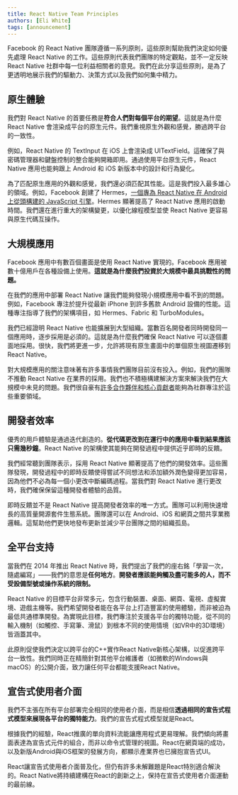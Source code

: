 ```yaml
---
title: React Native Team Principles
authors: [Eli White]
tags: [announcement]
---
```


Facebook 的 React Native 團隊遵循一系列原則，這些原則幫助我們決定如何優先處理 React Native 的工作。這些原則代表我們團隊的特定觀點，並不一定反映 React Native 社群中每一位利益相關者的意見。我們在此分享這些原則，是為了更透明地展示我們的驅動力、決策方式以及我們如何集中精力。

## **原生體驗**

我們對 React Native 的首要任務是**符合人們對每個平台的期望**。這就是為什麼 React Native 會渲染成平台的原生元件。我們重視原生外觀和感覺，勝過跨平台的一致性。

例如，React Native 的 TextInput 在 iOS 上會渲染成 UITextField。這確保了與密碼管理器和鍵盤控制的整合能夠開箱即用。通過使用平台原生元件，React Native 應用也能夠跟上 Android 和 iOS 新版本中的設計和行為變化。

為了匹配原生應用的外觀和感覺，我們還必須匹配其性能。這是我們投入最多雄心的領域。例如，Facebook 創建了 Hermes，[一個專為 React Native 在 Android 上從頭構建的 JavaScript 引擎](https://facebook.github.io/react-native/blog/2019/07/17/hermes)。Hermes 顯著提高了 React Native 應用的啟動時間。我們還在進行重大的架構變更，以優化線程模型並使 React Native 更容易與原生代碼互操作。

## **大規模應用**

Facebook 應用中有數百個畫面是使用 React Native 實現的。Facebook 應用被數十億用戶在各種設備上使用。**這就是為什麼我們投資於大規模中最具挑戰性的問題。**

在我們的應用中部署 React Native 讓我們能夠發現小規模應用中看不到的問題。例如，Facebook 專注於提升從最新 iPhone 到許多舊款 Android 設備的性能。這種專注指導了我們的架構項目，如 Hermes、Fabric 和 TurboModules。

我們已經證明 React Native 也能擴展到大型組織。當數百名開發者同時開發同一個應用時，逐步採用是必須的。這就是為什麼我們確保 React Native 可以逐個畫面地採用。很快，我們將更進一步，允許將現有原生畫面中的單個原生視圖遷移到 React Native。

對大規模應用的關注意味著有許多事情我們團隊目前沒有投入。例如，我們的團隊不推動 React Native 在業界的採用。我們也不積極構建解決方案來解決我們在大規模中未見的問題。我們很自豪有[許多合作夥伴和核心貢獻者](https://github.com/facebook/react-native/blob/master/ECOSYSTEM.md)能夠為社群專注於這些重要領域。

## **開發者效率**

優秀的用戶體驗是通過迭代創造的。**從代碼更改到在運行中的應用中看到結果應該只需幾秒鐘**。React Native 的架構使其能夠在開發過程中提供近乎即時的反饋。

我們經常聽到團隊表示，採用 React Native 顯著提高了他們的開發效率。這些團隊發現，開發過程中的即時反饋使得嘗試不同想法和添加額外潤色變得更加容易，因為他們不必為每一個小更改中斷編碼過程。當我們對 React Native 進行更改時，我們確保保留這種開發者體驗的品質。

即時反饋並不是 React Native 提高開發者效率的唯一方式。團隊可以利用快速增長的高質量開源套件生態系統。團隊還可以在 Android、iOS 和網頁之間共享業務邏輯。這幫助他們更快地發布更新並減少平台團隊之間的組織孤島。

## **全平台支持**

當我們在 2014 年推出 React Native 時，我們提出了我們的座右銘「學習一次，隨處編寫」——我們的意思是**任何地方**。**開發者應該能夠觸及盡可能多的人，而不受設備型號或操作系統的限制。**

React Native 的目標平台非常多元，包含行動裝置、桌面、網頁、電視、虛擬實境、遊戲主機等。我們希望開發者能在各平台上打造豐富的使用體驗，而非被迫為最低共通標準開發。為實現此目標，我們專注於支援各平台的獨特功能，從不同的輸入機制（如觸控、手寫筆、滑鼠）到根本不同的使用情境（如VR中的3D環境）皆涵蓋其中。

此原則促使我們決定以跨平台的C++實作React Native新核心架構，以促進跨平台一致性。我們同時正在精簡針對其他平台維護者（如微軟的Windows與macOS）的公開介面，致力讓任何平台都能支援React Native。

## 宣告式使用者介面

我們不主張在所有平台部署完全相同的使用者介面，而是相信**透過相同的宣告式程式模型來展現各平台的獨特能力**。我們的宣告式程式模型就是React。

根據我們的經驗，React推廣的單向資料流能讓應用程式更易理解。我們傾向將畫面表達為宣告式元件的組合，而非以命令式管理的視圖。React在網頁端的成功，以及新版Android與iOS框架的發展方向，都顯示產業界也已擁抱宣告式UI。

React讓宣告式使用者介面普及化，但仍有許多未解難題是React特別適合解決的。React Native將持續建構在React的創新之上，保持在宣告式使用者介面運動的最前線。